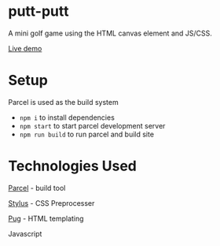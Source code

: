 # putt-putt
A mini golf game using the  HTML canvas element and JS/CSS. 

[Live demo](https://nickdolf.com/putt-putt)

# Setup

Parcel is used as the build system

- `npm i` to install dependencies
- `npm start` to start parcel development server
- `npm run build` to run parcel and build site 

# Technologies Used

[Parcel](https://parceljs.org/) - build tool

[Stylus](https://stylus-lang.com/) - CSS Preprocesser

[Pug](https://pugjs.org/api/getting-started.html) - HTML templating

Javascript